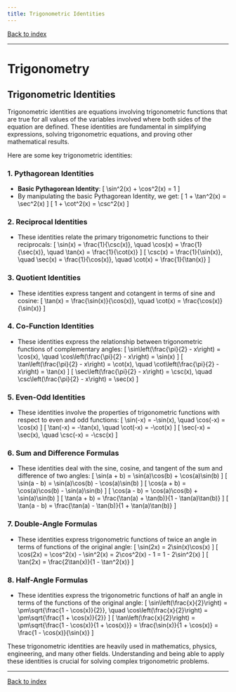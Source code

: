 ```yaml
---
title: Trigonometric Identities
---
```


[Back to index](index.html)

---
# Trigonometry
## Trigonometric Identities

Trigonometric identities are equations involving trigonometric functions that are true for all values of the variables involved where both sides of the equation are defined. These identities are fundamental in simplifying expressions, solving trigonometric equations, and proving other mathematical results.

Here are some key trigonometric identities:

### 1. Pythagorean Identities
- **Basic Pythagorean Identity**:
  \[
  \sin^2(x) + \cos^2(x) = 1
  \]
- By manipulating the basic Pythagorean Identity, we get:
  \[
  1 + \tan^2(x) = \sec^2(x)
  \]
  \[
  1 + \cot^2(x) = \csc^2(x)
  \]

### 2. Reciprocal Identities
- These identities relate the primary trigonometric functions to their reciprocals:
  \[
  \sin(x) = \frac{1}{\csc(x)}, \quad \cos(x) = \frac{1}{\sec(x)}, \quad \tan(x) = \frac{1}{\cot(x)}
  \]
  \[
  \csc(x) = \frac{1}{\sin(x)}, \quad \sec(x) = \frac{1}{\cos(x)}, \quad \cot(x) = \frac{1}{\tan(x)}
  \]

### 3. Quotient Identities
- These identities express tangent and cotangent in terms of sine and cosine:
  \[
  \tan(x) = \frac{\sin(x)}{\cos(x)}, \quad \cot(x) = \frac{\cos(x)}{\sin(x)}
  \]

### 4. Co-Function Identities
- These identities express the relationship between trigonometric functions of complementary angles:
  \[
  \sin\left(\frac{\pi}{2} - x\right) = \cos(x), \quad \cos\left(\frac{\pi}{2} - x\right) = \sin(x)
  \]
  \[
  \tan\left(\frac{\pi}{2} - x\right) = \cot(x), \quad \cot\left(\frac{\pi}{2} - x\right) = \tan(x)
  \]
  \[
  \sec\left(\frac{\pi}{2} - x\right) = \csc(x), \quad \csc\left(\frac{\pi}{2} - x\right) = \sec(x)
  \]

### 5. Even-Odd Identities
- These identities involve the properties of trigonometric functions with respect to even and odd functions:
  \[
  \sin(-x) = -\sin(x), \quad \cos(-x) = \cos(x)
  \]
  \[
  \tan(-x) = -\tan(x), \quad \cot(-x) = -\cot(x)
  \]
  \[
  \sec(-x) = \sec(x), \quad \csc(-x) = -\csc(x)
  \]

### 6. Sum and Difference Formulas
- These identities deal with the sine, cosine, and tangent of the sum and difference of two angles:
  \[
  \sin(a + b) = \sin(a)\cos(b) + \cos(a)\sin(b)
  \]
  \[
  \sin(a - b) = \sin(a)\cos(b) - \cos(a)\sin(b)
  \]
  \[
  \cos(a + b) = \cos(a)\cos(b) - \sin(a)\sin(b)
  \]
  \[
  \cos(a - b) = \cos(a)\cos(b) + \sin(a)\sin(b)
  \]
  \[
  \tan(a + b) = \frac{\tan(a) + \tan(b)}{1 - \tan(a)\tan(b)}
  \]
  \[
  \tan(a - b) = \frac{\tan(a) - \tan(b)}{1 + \tan(a)\tan(b)}
  \]

### 7. Double-Angle Formulas
- These identities express trigonometric functions of twice an angle in terms of functions of the original angle:
  \[
  \sin(2x) = 2\sin(x)\cos(x)
  \]
  \[
  \cos(2x) = \cos^2(x) - \sin^2(x) = 2\cos^2(x) - 1 = 1 - 2\sin^2(x)
  \]
  \[
  \tan(2x) = \frac{2\tan(x)}{1 - \tan^2(x)}
  \]

### 8. Half-Angle Formulas
- These identities express the trigonometric functions of half an angle in terms of the functions of the original angle:
  \[
  \sin\left(\frac{x}{2}\right) = \pm\sqrt{\frac{1 - \cos(x)}{2}}, \quad \cos\left(\frac{x}{2}\right) = \pm\sqrt{\frac{1 + \cos(x)}{2}}
  \]
  \[
  \tan\left(\frac{x}{2}\right) = \pm\sqrt{\frac{1 - \cos(x)}{1 + \cos(x)}} = \frac{\sin(x)}{1 + \cos(x)} = \frac{1 - \cos(x)}{\sin(x)}
  \]

These trigonometric identities are heavily used in mathematics, physics, engineering, and many other fields. Understanding and being able to apply these identities is crucial for solving complex trigonometric problems.

---
[Back to index](index.html)
